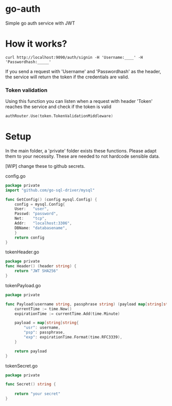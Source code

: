 # go-auth
Simple go auth service with JWT 

# How it works?

```
curl http://localhost:9090/auth/signin -H 'Username:____' -H 'Passwordhash:_____'
```


If you send a request with 'Username' and 'Passwordhash' as the header, the service will return the token if the credentials are valid.

### Token validation

Using this function you can listen when a request with header 'Token' reaches the service and check if the token is valid

```go
authRouter.Use(token.TokenValidationMiddleware)
```


# Setup

In the main folder, a 'private' folder exists these functions. Please adapt them to your necessity. These are needed to not hardcode
sensible data.

[WIP] change these to github secrets.

config.go
```go
package private
import "github.com/go-sql-driver/mysql"

func GetConfig() (config mysql.Config) {
    config = mysql.Config{
    User:   "user",
    Passwd: "password",
    Net:    "tcp",
    Addr:   "localhost:3306",
    DBName: "databasename",
    }
    return config
}
```

tokenHeader.go

```go
package private
func Header() (header string) {
	return "JWT SHA256"
}
```

tokenPayload.go

```go
package private

func Payload(username string, passphrase string) (payload map[string]string) {
	currentTime := time.Now()
	expirationTime := currentTime.Add(time.Minute)

	payload = map[string]string{
		"usr": username,
		"psp": passphrase,
		"exp": expirationTime.Format(time.RFC3339),
	}

	return payload
}

```

tokenSecret.go 

```go
package private

func Secret() string {
	
	return "your secret"
}
```

